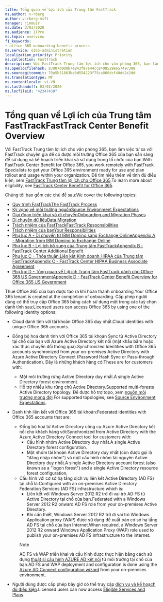 ```yaml
---
title: Tổng quan về Lợi ích của Trung tâm FastTrack
ms.author: v-rberg
author: v-rberg-msft
manager: jimmuir
ms.date: 3/03/2020
ms.audience: ITPro
ms.topic: overview
f1_keywords:
- office-365-onboarding-benefit-process
ms.service: o365-administration
localization_priority: Priority
ms.collection: FastTrack
description: Với FastTrack Trung tâm lợi ích cho văn phòng 365, bạn làm việc từ xa với FastTrack chuyên gia để có được môi trường Office 365 của bạn sẵn sàng để sử dụng và kế hoạch triển khai và sử dụng trong tổ chức của bạn. Để tìm hiểu thêm về tính đủ điều kiện, xem FastTrack Trung tâm lợi ích cho Office 365.
ms.openlocfilehash: 83007d0d0b7e843f87e44cc8408529e657497308
ms.sourcegitcommit: 79a5b31863be3d554223f75ca866dcf40dd2c2dd
ms.translationtype: MT
ms.contentlocale: vi-VN
ms.lasthandoff: 03/02/2020
ms.locfileid: "42347438"
---
```

# <a name="fasttrack-center-benefit-overview"></a><span data-ttu-id="89e8c-104">Tổng quan về Lợi ích của Trung tâm FastTrack</span><span class="sxs-lookup"><span data-stu-id="89e8c-104">FastTrack Center Benefit Overview</span></span>

<span data-ttu-id="89e8c-105">Với FastTrack Trung tâm lợi ích cho văn phòng 365, bạn làm việc từ xa với FastTrack chuyên gia để có được môi trường Office 365 của bạn sẵn sàng để sử dụng và kế hoạch triển khai và sử dụng trong tổ chức của bạn.</span><span class="sxs-lookup"><span data-stu-id="89e8c-105">With FastTrack Center Benefit for Office 365, you work remotely with FastTrack Specialists to get your Office 365 environment ready for use and plan rollout and usage within your organization.</span></span> <span data-ttu-id="89e8c-106">Để tìm hiểu thêm về tính đủ điều kiện, xem [FastTrack Trung tâm lợi ích cho Office 365](O365-fasttrack-benefit-for-office-365.md).</span><span class="sxs-lookup"><span data-stu-id="89e8c-106">To learn more about eligibility, see [FastTrack Center Benefit for Office 365](O365-fasttrack-benefit-for-office-365.md).</span></span>
  
<span data-ttu-id="89e8c-107">Chúng tôi bao gồm các chủ đề sau:</span><span class="sxs-lookup"><span data-stu-id="89e8c-107">We cover the following topics:</span></span>
- [<span data-ttu-id="89e8c-108">Quy trình FastTrack</span><span class="sxs-lookup"><span data-stu-id="89e8c-108">The FastTrack Process</span></span>](O365-fasttrack-process.md) 
- [<span data-ttu-id="89e8c-109">Kỳ vọng về môi trường nguồn</span><span class="sxs-lookup"><span data-stu-id="89e8c-109">Source Environment Expectations</span></span>](O365-source-environment-expectations.md)
- [<span data-ttu-id="89e8c-110">Giai đoạn triển khai và di chuyển</span><span class="sxs-lookup"><span data-stu-id="89e8c-110">Onboarding and Migration Phases</span></span>](O365-onboarding-and-migration.md)
- [<span data-ttu-id="89e8c-111">Di chuyển dữ liệu</span><span class="sxs-lookup"><span data-stu-id="89e8c-111">Data Migration</span></span>](O365-data-migration.md)
- [<span data-ttu-id="89e8c-112">Trách nhiệm của FastTrack</span><span class="sxs-lookup"><span data-stu-id="89e8c-112">FastTrack Responsibilities</span></span>](O365-fasttrack-responsibilities.md)
- [<span data-ttu-id="89e8c-113">Trách nhiệm của bạn</span><span class="sxs-lookup"><span data-stu-id="89e8c-113">Your Responsibilities</span></span>](O365-your-responsibilities.md) 
- [<span data-ttu-id="89e8c-114">Phụ lục A - Di chuyển từ IBM Domino sang Exchange Online</span><span class="sxs-lookup"><span data-stu-id="89e8c-114">Appendix A - Migration from IBM Domino to Exchange Online</span></span>](O365-from-ibm-domino-to-exchange-online.md)
- [<span data-ttu-id="89e8c-115">Phụ lục B - Lợi ích bổ sung của Trung tâm FastTrack</span><span class="sxs-lookup"><span data-stu-id="89e8c-115">Appendix B - FastTrack Center Additional Benefit</span></span>](O365-fasttrack-additional-benefits.md)
- [<span data-ttu-id="89e8c-116">Phụ lục C - Thỏa thuận Liên kết Kinh doanh HIPAA của Trung tâm FastTrack</span><span class="sxs-lookup"><span data-stu-id="89e8c-116">Appendix C - FastTrack Center HIPAA Business Associate Agreement</span></span>](O365-hipaa-business-associate-agreement.md)
- [<span data-ttu-id="89e8c-117">Phụ lục D - Tổng quan về Lợi ích Trung tâm FastTrack dành cho Office 365 US Government</span><span class="sxs-lookup"><span data-stu-id="89e8c-117">Appendix D - FastTrack Center Benefit Overview for Office 365 US Government</span></span>](US-Gov-appendix-overview.md)
    
<span data-ttu-id="89e8c-118">Thuê Office 365 của bạn được tạo ra khi hoàn thành onboarding.</span><span class="sxs-lookup"><span data-stu-id="89e8c-118">Your Office 365 tenant is created at the completion of onboarding.</span></span> <span data-ttu-id="89e8c-119">Cấp phép người dùng có thể truy cập Office 365 bằng cách sử dụng một trong các tuỳ chọn danh tính sau:</span><span class="sxs-lookup"><span data-stu-id="89e8c-119">Licensed users can access Office 365 by using one of the following identity options:</span></span>
- <span data-ttu-id="89e8c-120">Cloud danh tính với tài khoản Office 365 duy nhất.</span><span class="sxs-lookup"><span data-stu-id="89e8c-120">Cloud identities with unique Office 365 accounts.</span></span>
- <span data-ttu-id="89e8c-121">Đồng bộ hoá danh tính với Office 365 tài khoản Sync từ Active Directory tại chỗ của bạn với Azure Active Directory kết nối (mật khẩu băm hoặc xác thực chuyển đổi thông qua).</span><span class="sxs-lookup"><span data-stu-id="89e8c-121">Synchronized Identities with Office 365 accounts synchronized from your on-premises Active Directory with Azure Active Directory Connect (Password Hash Sync or Pass-through Authentication).</span></span> <span data-ttu-id="89e8c-122">Đây là những khách hàng có:</span><span class="sxs-lookup"><span data-stu-id="89e8c-122">These are for customers with:</span></span>
  - <span data-ttu-id="89e8c-123">Một môi trường rừng Active Directory duy nhất.</span><span class="sxs-lookup"><span data-stu-id="89e8c-123">A single Active Directory forest environment.</span></span>
  - <span data-ttu-id="89e8c-124">Hỗ trợ nhiều khu rừng chủ Active Directory.</span><span class="sxs-lookup"><span data-stu-id="89e8c-124">Supported multi-forests Active Directory topology.</span></span> <span data-ttu-id="89e8c-125">Để được hỗ trợ topo, xem [nguồn môi trường mong đợi](O365-source-environment-expectations.md).</span><span class="sxs-lookup"><span data-stu-id="89e8c-125">For supported topologies, see [Source Environment Expectations](O365-source-environment-expectations.md).</span></span>
- <span data-ttu-id="89e8c-126">Danh tính liên kết với Office 365 tài khoản:</span><span class="sxs-lookup"><span data-stu-id="89e8c-126">Federated identities with Office 365 accounts that are:</span></span>
  - <span data-ttu-id="89e8c-127">Đồng bộ hoá từ Active Directory công cụ Azure Active Directory kết nối cho khách hàng với:</span><span class="sxs-lookup"><span data-stu-id="89e8c-127">Synchronized from Active Directory with the Azure Active Directory Connect tool for customers with:</span></span>
      - <span data-ttu-id="89e8c-128">Cấu hình nhóm Active Directory duy nhất.</span><span class="sxs-lookup"><span data-stu-id="89e8c-128">A single Active Directory forest configuration.</span></span>
      - <span data-ttu-id="89e8c-129">Một nhóm tài khoản Active Directory duy nhất (còn được gọi là "đăng nhập nhóm") và một cấu hình nhóm tài nguyên Active Directory duy nhất.</span><span class="sxs-lookup"><span data-stu-id="89e8c-129">A single Active Directory account forest (also known as a "logon forest") and a single Active Directory resource forest configuration.</span></span>
  - <span data-ttu-id="89e8c-130">Cấu hình với cơ sở hạ tầng dịch vụ liên kết Active Directory (AD FS) tại chỗ là:</span><span class="sxs-lookup"><span data-stu-id="89e8c-130">Configured with an on-premises Active Directory Federation Services (AD FS) infrastructure which is:</span></span>
      - <span data-ttu-id="89e8c-131">Liên kết với Windows Server 2012 R2 trở đi vai trò AD FS từ Active Directory tại chỗ của bạn.</span><span class="sxs-lookup"><span data-stu-id="89e8c-131">Federated with a Windows Server 2012 R2 onward AD FS role from your on-premises Active Directory.</span></span>
      - <span data-ttu-id="89e8c-132">Khi cần thiết, Windows Server 2012 R2 trở đi vai trò Windows Application proxy (WAP) được sử dụng để xuất bản cơ sở hạ tầng AD FS tại chỗ của bạn Internet.</span><span class="sxs-lookup"><span data-stu-id="89e8c-132">When required, a Windows Server 2012 R2 onward Windows Application Proxy (WAP) role used to publish your on-premises AD FS infrastructure to the internet.</span></span>
    > [!NOTE]
    > <span data-ttu-id="89e8c-133">AD FS và WAP triển khai và cấu hình được thực hiện bằng cách sử dụng [thuật sĩ cấu hình AZURE AD kết nối](https://go.microsoft.com/fwlink/?linkid=844794) từ môi trường tại chỗ của bạn.</span><span class="sxs-lookup"><span data-stu-id="89e8c-133">AD FS and WAP deployment and configuration is done using the [Azure AD Connect configuration wizard](https://go.microsoft.com/fwlink/?linkid=844794) from your on-premises environment.</span></span> 
  
- <span data-ttu-id="89e8c-134">Người dùng được cấp phép bây giờ có thể truy cập [dịch vụ và kế hoạch đủ điều kiện](M365-eligible-services-and-plans.md).</span><span class="sxs-lookup"><span data-stu-id="89e8c-134">Licensed users can now access [Eligible Services and Plans](M365-eligible-services-and-plans.md).</span></span>
    

 
